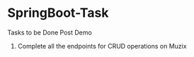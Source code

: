 # SpringBoot-Task

Tasks to be Done Post Demo
1. Complete all the endpoints for CRUD operations on Muzix
